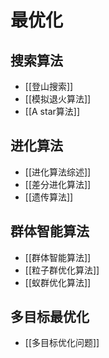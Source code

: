 # 最优化

## 搜索算法

- [[登山搜索]]
- [[模拟退火算法]]
- [[A star算法]]

## 进化算法

- [[进化算法综述]]
- [[差分进化算法]]
- [[遗传算法]]

## 群体智能算法

- [[群体智能算法]]
- [[粒子群优化算法]]
- [[蚁群优化算法]]

## 多目标最优化

- [[多目标优化问题]]